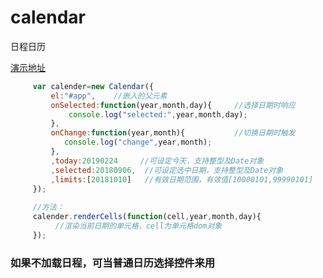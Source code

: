 # calendar
日程日历

<a target="_blank" href="http://htmlpreview.github.io/?http://github.com/anderpang/calendar/blob/master/index.html">演示地址</a>

```javascript
     var calender=new Calendar({
         el:"#app",    //嵌入的父元素 
         onSelected:function(year,month,day){     //选择日期时响应
             console.log("selected:",year,month,day);
         },
         onChange:function(year,month){           //切换日期时触发
            console.log("change",year,month);
         },
         ,today:20190224     //可设定今天，支持整型及Date对象
         ,selected:20180906,  //可设定选中日期，支持整型及Date对象
         ,limits:[20181010]   //有效日期范围，有效值[10000101,99990101]
     });
     
     //方法：
     calender.renderCells(function(cell,year,month,day){
          //渲染当前日期的单元格，cell为单元格dom对象
     });
```

### 如果不加载日程，可当普通日历选择控件来用

